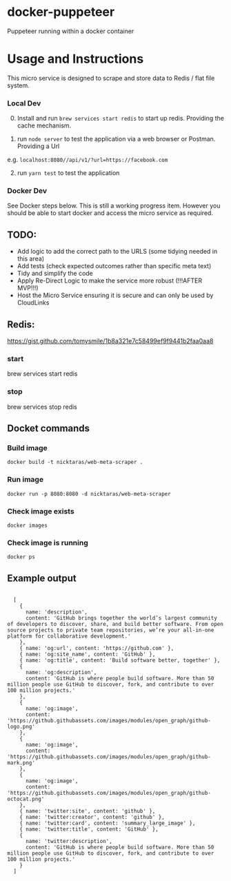 # docker-puppeteer

Puppeteer running within a docker container

# Usage and Instructions

This micro service is designed to scrape and store data to Redis / flat file system.

### Local Dev

0. Install and run `brew services start redis` to start up redis. Providing the cache mechanism. 

1. run `node server` to test the application via a web browser or Postman. Providing a Url

e.g. `localhost:8080//api/v1/?url=https://facebook.com`

2. run `yarn test` to test the application

### Docker Dev

See Docker steps below. This is still a working progress item. However you should be able to
start docker and access the micro service as required. 

## TODO:

- Add logic to add the correct path to the URLS (some tidying needed in this area)
- Add tests (check expected outcomes rather than specific meta text)
- Tidy and simplify the code
- Apply Re-Direct Logic to make the service more robust (!!!AFTER MVP!!!)
- Host the Micro Service ensuring it is secure and can only be used by CloudLinks

## Redis:

https://gist.github.com/tomysmile/1b8a321e7c58499ef9f9441b2faa0aa8

### start

brew services start redis

### stop

brew services stop redis

## Docket commands

### Build image

`docker build -t nicktaras/web-meta-scraper .`

### Run image

`docker run -p 8080:8080 -d nicktaras/web-meta-scraper`

### Check image exists

`docker images`

### Check image is running

`docker ps`

## Example output

````

  [
    {
      name: 'description',
      content: 'GitHub brings together the world’s largest community of developers to discover, share, and build better software. From open source projects to private team repositories, we’re your all-in-one platform for collaborative development.'
    },
    { name: 'og:url', content: 'https://github.com' },
    { name: 'og:site_name', content: 'GitHub' },
    { name: 'og:title', content: 'Build software better, together' },
    {
      name: 'og:description',
      content: 'GitHub is where people build software. More than 50 million people use GitHub to discover, fork, and contribute to over 100 million projects.'
    },
    {
      name: 'og:image',
      content: 'https://github.githubassets.com/images/modules/open_graph/github-logo.png'
    },
    {
      name: 'og:image',
      content: 'https://github.githubassets.com/images/modules/open_graph/github-mark.png'
    },
    {
      name: 'og:image',
      content: 'https://github.githubassets.com/images/modules/open_graph/github-octocat.png'
    },
    { name: 'twitter:site', content: 'github' },
    { name: 'twitter:creator', content: 'github' },
    { name: 'twitter:card', content: 'summary_large_image' },
    { name: 'twitter:title', content: 'GitHub' },
    {
      name: 'twitter:description',
      content: 'GitHub is where people build software. More than 50 million people use GitHub to discover, fork, and contribute to over 100 million projects.'
    }
  ]

````
